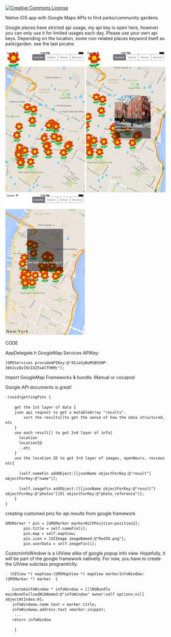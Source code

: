 
<a rel="license" href="http://creativecommons.org/licenses/by-nc/4.0/"><img alt="Creative Commons License" style="border-width:0" src="https://i.creativecommons.org/l/by-nc/4.0/88x31.png" /></a>

Native iOS app with Google Maps APIs to find parks/community gardens.

Google places have stricted api usage, my api key is open here, however you can only use it for limited usages each day. Please use your own api keys. Depending on the location, some non-related places keyword itself as park/garden. see the last picutre. 


<img src = "/image/iOS Simulator Screen Shot Jul 17, 2015, 1.25.55 PM.png" width = 250> <img src = "image/iOS Simulator Screen Shot Jul 17, 2015, 1.07.53 PM.png" width = 250> <img src = "image/iOS Simulator Screen Shot Jul 17, 2015, 1.19.58 PM.png" width = 250> 

CODE

AppDelegate.h GoogleMap Services APIKey:

    [GMSServices provideAPIKey:@"AIzaSyBuMSBVUHP-36h2vzQvI0zIXZ5sAtTVKMc"];

Import GoogleMap Frameworks & bundle. Manual or cocapod

Google API documents is great! 
````
-(void)gettingPins {
	  
	get the 1st layer of data {
	json api request to get a mutableArray "results".
        sort the results[]to get the sense of how the data structured, etc 
    }
    use each result[] to get 2nd layer of info{
      location
      locationID
      ..etc
    }
    use the location ID to get 3rd layer of images, openHours, reviews etc{
        
      [self.nameFin addObject:[[jsonName objectForKey:@"result"] objectForKey:@"name"]];

      [self.imageFin addObject:[[[jsonName objectForKey:@"result"] objectForKey:@"photos"][0] objectForKey:@"photo_reference"]];
    }
}
````

creating customed pins for api results from google framework

````
GMSMarker * pin = [GMSMarker markerWithPosition:position2];
        pin.title = self.nameFin[i];
        pin.map = self.mapView;
        pin.icon = [UIImage imageNamed:@"Red50.png"];
        pin.userData = self.imageFin[i];

````

CustominfoWindow is a UIView alike of google popup info view. Hopefully, it will be part of the google framework nativelly. For now, you have to create the UIView subclass programticlly. 
````
- (UIView *) mapView:(GMSMapView *) mapView markerInfoWindow:(GMSMarker *) marker  {

   CustominfoWindow * infoWindow = [[[NSBundle mainBundle]loadNibNamed:@"infoWindow" owner:self options:nil]    objectAtIndex:0]; 
   infoWindwow.name.text = marker.title;
   infoWindwow.address.text =marker.snippet;
    ...
   return infoWindow

    }
 ````


    
    

